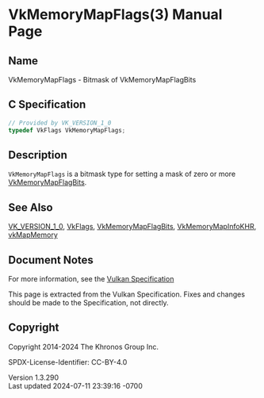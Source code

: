 # VkMemoryMapFlags(3) Manual Page

## Name

VkMemoryMapFlags - Bitmask of VkMemoryMapFlagBits



## <a href="#_c_specification" class="anchor"></a>C Specification

``` c
// Provided by VK_VERSION_1_0
typedef VkFlags VkMemoryMapFlags;
```

## <a href="#_description" class="anchor"></a>Description

`VkMemoryMapFlags` is a bitmask type for setting a mask of zero or more
[VkMemoryMapFlagBits](https://registry.khronos.org/vulkan/specs/1.3-extensions/man/html/VkMemoryMapFlagBits.html).

## <a href="#_see_also" class="anchor"></a>See Also

[VK_VERSION_1_0](https://registry.khronos.org/vulkan/specs/1.3-extensions/man/html/VK_VERSION_1_0.html), [VkFlags](https://registry.khronos.org/vulkan/specs/1.3-extensions/man/html/VkFlags.html),
[VkMemoryMapFlagBits](https://registry.khronos.org/vulkan/specs/1.3-extensions/man/html/VkMemoryMapFlagBits.html),
[VkMemoryMapInfoKHR](https://registry.khronos.org/vulkan/specs/1.3-extensions/man/html/VkMemoryMapInfoKHR.html),
[vkMapMemory](https://registry.khronos.org/vulkan/specs/1.3-extensions/man/html/vkMapMemory.html)

## <a href="#_document_notes" class="anchor"></a>Document Notes

For more information, see the <a
href="https://registry.khronos.org/vulkan/specs/1.3-extensions/html/vkspec.html#VkMemoryMapFlags"
target="_blank" rel="noopener">Vulkan Specification</a>

This page is extracted from the Vulkan Specification. Fixes and changes
should be made to the Specification, not directly.

## <a href="#_copyright" class="anchor"></a>Copyright

Copyright 2014-2024 The Khronos Group Inc.

SPDX-License-Identifier: CC-BY-4.0

Version 1.3.290  
Last updated 2024-07-11 23:39:16 -0700
